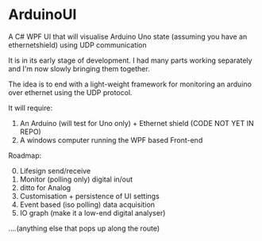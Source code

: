 # ArduinoUI
A C# WPF UI that will visualise Arduino Uno state (assuming you have an ethernetshield) using UDP communication

It is in its early stage of development. I had many parts working separately and I'm now slowly bringing them together.

The idea is to end with a light-weight framework for monitoring an arduino over ethernet using the UDP protocol.

It will require:
1) An Arduino (will test for Uno only) + Ethernet shield (CODE NOT YET IN REPO)
2) A windows computer running the WPF based Front-end

Roadmap:

0) Lifesign send/receive
1) Monitor (polling only) digital in/out
2) ditto for Analog
3) Customisation + persistence of UI settings
4) Event based (iso polling) data acquisition
5) IO graph (make it a low-end digital analyser)

....(anything else that pops up along the route)
